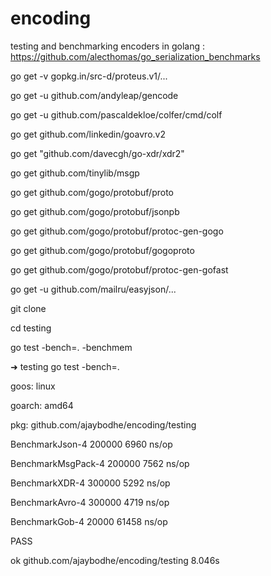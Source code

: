# encoding
testing and benchmarking encoders in golang : https://github.com/alecthomas/go_serialization_benchmarks

go get -v gopkg.in/src-d/proteus.v1/...

go get -u github.com/andyleap/gencode 

go get -u github.com/pascaldekloe/colfer/cmd/colf

go get github.com/linkedin/goavro.v2 

go get  "github.com/davecgh/go-xdr/xdr2"

go get  github.com/tinylib/msgp 

go get github.com/gogo/protobuf/proto   
                                         
go get github.com/gogo/protobuf/jsonpb

go get github.com/gogo/protobuf/protoc-gen-gogo

go get github.com/gogo/protobuf/gogoproto

go get github.com/gogo/protobuf/protoc-gen-gofast

go get -u github.com/mailru/easyjson/...

git clone

cd testing

go test -bench=. -benchmem


➜  testing go test -bench=.

goos: linux

goarch: amd64

pkg: github.com/ajaybodhe/encoding/testing

BenchmarkJson-4      	  200000	      6960 ns/op

BenchmarkMsgPack-4   	  200000	      7562 ns/op

BenchmarkXDR-4       	  300000	      5292 ns/op

BenchmarkAvro-4      	  300000	      4719 ns/op

BenchmarkGob-4       	   20000	     61458 ns/op

PASS

ok  	github.com/ajaybodhe/encoding/testing	8.046s



